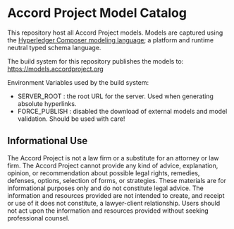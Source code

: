 # Accord Project Model Catalog

This repository host all Accord Project models. Models are captured using the <a href="https://hyperledger.github.io/composer/latest/reference/cto_language">Hyperledger Composer modeling language</a>; a platform and runtime neutral typed schema language.

The build system for this repository publishes the models to: https://models.accordproject.org

Environment Variables used by the build system:

- SERVER_ROOT : the root URL for the server. Used when generating absolute hyperlinks.
- FORCE_PUBLISH : disabled the download of external models and model validation. Should be used with care!

## Informational Use

The Accord Project is not a law firm or a substitute for an attorney or law firm. The Accord Project cannot provide any kind of advice, explanation, opinion, or recommendation about possible legal rights, remedies, defenses, options, selection of forms, or strategies. These materials are for informational purposes only and do not constitute legal advice. The information and resources provided are not intended to create, and receipt or use of it does not constitute, a lawyer-client relationship. Users should not act upon the information and resources provided without seeking professional counsel.
